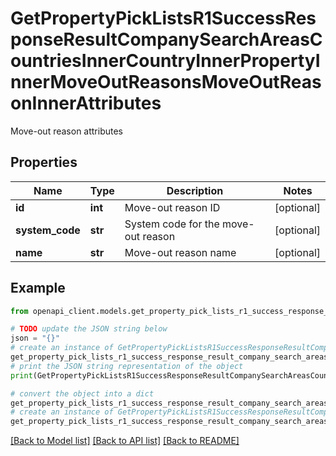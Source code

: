 # GetPropertyPickListsR1SuccessResponseResultCompanySearchAreasCountriesInnerCountryInnerPropertyInnerMoveOutReasonsMoveOutReasonInnerAttributes

Move-out reason attributes

## Properties

Name | Type | Description | Notes
------------ | ------------- | ------------- | -------------
**id** | **int** | Move-out reason ID | [optional] 
**system_code** | **str** | System code for the move-out reason | [optional] 
**name** | **str** | Move-out reason name | [optional] 

## Example

```python
from openapi_client.models.get_property_pick_lists_r1_success_response_result_company_search_areas_countries_inner_country_inner_property_inner_move_out_reasons_move_out_reason_inner_attributes import GetPropertyPickListsR1SuccessResponseResultCompanySearchAreasCountriesInnerCountryInnerPropertyInnerMoveOutReasonsMoveOutReasonInnerAttributes

# TODO update the JSON string below
json = "{}"
# create an instance of GetPropertyPickListsR1SuccessResponseResultCompanySearchAreasCountriesInnerCountryInnerPropertyInnerMoveOutReasonsMoveOutReasonInnerAttributes from a JSON string
get_property_pick_lists_r1_success_response_result_company_search_areas_countries_inner_country_inner_property_inner_move_out_reasons_move_out_reason_inner_attributes_instance = GetPropertyPickListsR1SuccessResponseResultCompanySearchAreasCountriesInnerCountryInnerPropertyInnerMoveOutReasonsMoveOutReasonInnerAttributes.from_json(json)
# print the JSON string representation of the object
print(GetPropertyPickListsR1SuccessResponseResultCompanySearchAreasCountriesInnerCountryInnerPropertyInnerMoveOutReasonsMoveOutReasonInnerAttributes.to_json())

# convert the object into a dict
get_property_pick_lists_r1_success_response_result_company_search_areas_countries_inner_country_inner_property_inner_move_out_reasons_move_out_reason_inner_attributes_dict = get_property_pick_lists_r1_success_response_result_company_search_areas_countries_inner_country_inner_property_inner_move_out_reasons_move_out_reason_inner_attributes_instance.to_dict()
# create an instance of GetPropertyPickListsR1SuccessResponseResultCompanySearchAreasCountriesInnerCountryInnerPropertyInnerMoveOutReasonsMoveOutReasonInnerAttributes from a dict
get_property_pick_lists_r1_success_response_result_company_search_areas_countries_inner_country_inner_property_inner_move_out_reasons_move_out_reason_inner_attributes_from_dict = GetPropertyPickListsR1SuccessResponseResultCompanySearchAreasCountriesInnerCountryInnerPropertyInnerMoveOutReasonsMoveOutReasonInnerAttributes.from_dict(get_property_pick_lists_r1_success_response_result_company_search_areas_countries_inner_country_inner_property_inner_move_out_reasons_move_out_reason_inner_attributes_dict)
```
[[Back to Model list]](../README.md#documentation-for-models) [[Back to API list]](../README.md#documentation-for-api-endpoints) [[Back to README]](../README.md)


